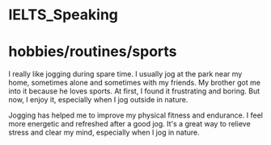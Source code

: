 # IELTS_Speaking
# hobbies/routines/sports
I really like jogging during spare time. 
I usually jog at the park near my home, sometimes alone and sometimes with my friends. 
My brother got me into it because he loves sports. 
At first, I found it frustrating and boring.
But now, I enjoy it, especially when I jog outside in nature.

Jogging has helped me to improve my physical fitness and endurance. 
I feel more energetic and refreshed after a good jog. 
It's a great way to relieve stress and clear my mind, especially when I jog in nature.
